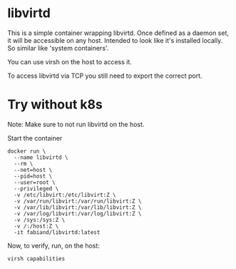 # libvirtd

This is a simple container wrapping libvirtd.
Once defined as a daemon set, it will be accessible on any host.
Intended to look like it's installed locally.
So similar like 'system containers'.

You can use virsh on the host to access it.

To access libvirtd via TCP you still need to export
the correct port.

# Try without k8s

Note: Make sure to not run libvirtd on the host.

Start the container

    docker run \
      --name libvirtd \
      --rm \
      --net=host \
      --pid=host \
      --user=root \
      --privileged \
      -v /etc/libvirt:/etc/libvirt:Z \
      -v /var/run/libvirt:/var/run/libvirt:Z \
      -v /var/lib/libvirt:/var/lib/libvirt:Z \
      -v /var/log/libvirt:/var/log/libvirt:Z \
      -v /sys:/sys:Z \
      -v /:/host:Z \
      -it fabiand/libvirtd:latest

Now, to verify, run, on the host:

    virsh capabilities
